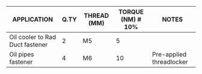 |APPLICATION                                                                 |Q.TY|THREAD (MM) |TORQUE (NM) # 10%                                    |NOTES                             |
|----------------------------------------------------------------------------|----|------------|-----------------------------------------------------|----------------------------------|
|Oil cooler to Rad Duct fastener                                             |2   |M5          |5                                                    |                                  |
|Oil pipes fastener                                                          |4   |M6          |10                                                   |Pre-applied threadlocker          |
